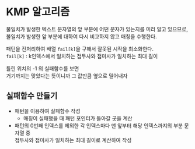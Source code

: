 # KMP 알고리즘 
   
불일치가 발생한 텍스트 문자열의 앞 부분에 어떤 문자가 있는지를 미리 알고 있으므로,       
불일치가 발생한 앞 부분에 대하여 다시 비교하지 않고 매칭을 수행한다.        
    
패턴을 전처리하여 배열 `fail[k]`을 구해서 잘못된 시작을 최소화한다.     
`fail[k]` : k인덱스에서 일치하는 접두사와 접미사가 일치하는 최대 길이   
   
틀린 위치의 -1 의 실패함수를 보면   
거기까지는 맞았다는 뜻이니까 그 값만큼 옆으로 밀어내자   

## 실패함수 만들기    
* 패턴을 이용하여 실패함수 작성     
    * 매칭이 실패했을 때 패턴 포인터가 돌아갈 곳을 계산    
* 패턴의 0번째 인덱스를 제외한 각 인덱스마다 맨 앞부터 해당 인덱스까지의 부분 문자열 중    
  접두사와 접미사가 일치하는 최대 길이로 계산하여 작성    

